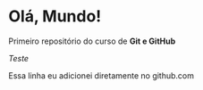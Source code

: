 # Olá, Mundo!
 Primeiro repositório do curso de **Git e GitHub**

 *Teste*

Essa linha eu adicionei diretamente no github.com

